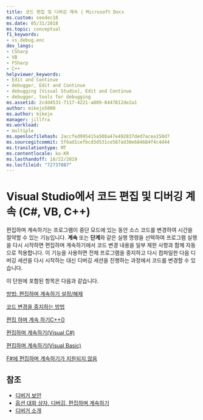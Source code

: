 ```yaml
---
title: 코드 편집 및 디버깅 계속 | Microsoft Docs
ms.custom: seodec18
ms.date: 05/31/2018
ms.topic: conceptual
f1_keywords:
- vs.debug.enc
dev_langs:
- CSharp
- VB
- FSharp
- C++
helpviewer_keywords:
- Edit and Continue
- debugger, Edit and Continue
- debugging [Visual Studio], Edit and Continue
- debugger, tools for debugging
ms.assetid: 2cdd4531-7117-4221-a809-8447812de2a1
author: mikejo5000
ms.author: mikejo
manager: jillfra
ms.workload:
- multiple
ms.openlocfilehash: 2accfed995415a508a47e492837ded7acea150d7
ms.sourcegitcommit: 5f6ad1cefbcd3d531ce587ad30e684684f4c4d44
ms.translationtype: MT
ms.contentlocale: ko-KR
ms.lasthandoff: 10/22/2019
ms.locfileid: "72737887"
---
```

# <a name="edit-code-and-continue-debugging-in-visual-studio-c-vb-c"></a>Visual Studio에서 코드 편집 및 디버깅 계속 (C#, VB, C++)
편집하며 계속하기는 프로그램이 중단 모드에 있는 동안 소스 코드를 변경하여 시간을 절약할 수 있는 기능입니다. **계속** 또는 **단계**와 같은 실행 명령을 선택하여 프로그램 실행을 다시 시작하면 편집하며 계속하기에서 코드 변경 내용을 일부 제한 사항과 함께 자동으로 적용합니다. 이 기능을 사용하면 전체 프로그램을 중지하고 다시 컴파일한 다음 디버깅 세션을 다시 시작하는 대신 디버깅 세션을 진행하는 과정에서 코드를 변경할 수 있습니다.

 이 단원에 포함된 항목은 다음과 같습니다.

 [방법: 편집하며 계속하기 설정/해제](../debugger/how-to-enable-and-disable-edit-and-continue.md)

 [코드 변경을 중지하는 방법](../debugger/how-to-stop-code-changes.md)

 [편집 하며 계속 하기C++()](../debugger/edit-and-continue-visual-cpp.md)

 [편집하며 계속하기(Visual C#)](../debugger/edit-and-continue-visual-csharp.md)

 [편집하며 계속하기(Visual Basic)](../debugger/edit-and-continue-visual-basic.md)

 [F#에 편집하며 계속하기가 지원되지 않음](../debugger/edit-and-continue-not-supported-for-f-hash.md)

## <a name="see-also"></a>참조
- [디버거 보안](../debugger/debugger-security.md)
- [옵션 대화 상자, 디버깅, 편집하며 계속하기](https://msdn.microsoft.com/library/bcew296c.aspx)
- [디버거 소개](../debugger/debugger-feature-tour.md)
